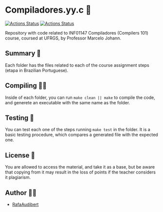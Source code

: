 # Compiladores.yy.c 🧶

[![Actions Status](https://github.com/rafaeelaudibert/compiladores.yy.c/workflows/Etapa1/badge.svg)](https://github.com/rafaeelaudibert/compiladores.yy.c/actions)
[![Actions Status](https://github.com/rafaeelaudibert/compiladores.yy.c/workflows/Etapa2/badge.svg)](https://github.com/rafaeelaudibert/compiladores.yy.c/actions)

Repository with code related to INF01147 Compiladores (Compilers 101) course, coursed at UFRGS, by Professor Marcelo Johann.

## Summary 📑

Each folder has the files related to each of the course assignment steps (etapa in Brazilian Portuguese).

## Compiling 👨‍💻

Inside of each folder, you can run `make clean || make` to compile the code, and generete an executable with the same name as the folder.

## Testing 🧪

You can test each one of the steps running `make test` in the folder. It is a basic testing procedure, which compares a generated file with the expected one.

## License 📜

You are allowed to access the material, and take it as a base, but be aware that copying from it may result in the loss of points if the teacher considers it plagiarism.

## Author 🧙‍♂️

* [RafaAudibert](https://www.rafaaudibert.dev)
